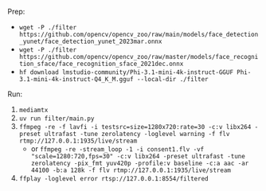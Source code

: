 Prep:

- `wget -P ./filter https://github.com/opencv/opencv_zoo/raw/main/models/face_detection_yunet/face_detection_yunet_2023mar.onnx`
- `wget -P ./filter https://github.com/opencv/opencv_zoo/raw/master/models/face_recognition_sface/face_recognition_sface_2021dec.onnx`
- `hf download lmstudio-community/Phi-3.1-mini-4k-instruct-GGUF Phi-3.1-mini-4k-instruct-Q4_K_M.gguf --local-dir ./filter`

Run:

1. `mediamtx`
2. `uv run filter/main.py`
3. `ffmpeg -re -f lavfi -i testsrc=size=1280x720:rate=30 -c:v libx264 -preset ultrafast -tune zerolatency -loglevel warning -f flv rtmp://127.0.0.1:1935/live/stream`
    - or `ffmpeg -re -stream_loop -1 -i consent1.flv -vf "scale=1280:720,fps=30" -c:v libx264 -preset ultrafast -tune zerolatency -pix_fmt yuv420p -profile:v baseline -c:a aac -ar 44100 -b:a 128k -f flv rtmp://127.0.0.1:1935/live/stream`
4. `ffplay -loglevel error rtsp://127.0.0.1:8554/filtered`
